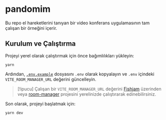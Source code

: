 # pandomim

Bu repo el hareketlerini tanıyan bir video konferans uygulamasının tam çalışan bir örneğini içerir.

## Kurulum ve Çalıştırma

Projeyi yerel olarak çalıştırmak için önce bağımlılıkları yükleyin:

```
yarn
```

Ardından, [`.env.example`](.env.example) dosyasını `.env` olarak kopyalayın ve `.env` içindeki `VITE_ROOM_MANAGER_URL` değerini güncelleyin.

> [!ipucu]
> Çalışan bir `VITE_ROOM_MANAGER_URL` değerini [Fishjam](https://fishjam.io/app) üzerinden veya [room-manager](https://github.com/fishjam-cloud/js-server-sdk/tree/main/examples/room-manager) projesini yerelinizde çalıştırarak edinebilirsiniz.

Son olarak, projeyi başlatmak için:

```sh
yarn dev
```
